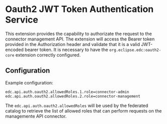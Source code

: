 # Oauth2 JWT Token Authentication Service

This extension provides the capability to authorizate the request to the connector management API. The extension will access the Bearer token provided in the Authorization header and validate that it is a valid JWT-encoded bearer token. It is necessary to have the `org.eclipse.edc:oauth2-core` extension correctly configured.

## Configuration

Example configuration:

```properties
edc.api.auth.oauth2.allowedRoles.1.role=connector-admin
edc.api.auth.oauth2.allowedRoles.2.role=connector-management
```

The `edc.api.auth.oauth2.allowedRoles` will be used by the federated catalog to retrieve the list of allowed roles that can perform requests on the managemente API connector.